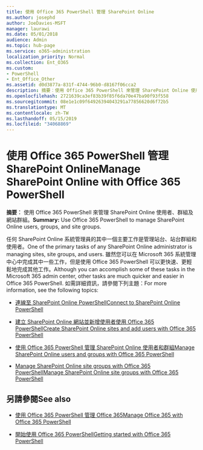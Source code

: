 ```yaml
---
title: 使用 Office 365 PowerShell 管理 SharePoint Online
ms.author: josephd
author: JoeDavies-MSFT
manager: laurawi
ms.date: 05/01/2018
audience: Admin
ms.topic: hub-page
ms.service: o365-administration
localization_priority: Normal
ms.collection: Ent_O365
ms.custom:
- PowerShell
- Ent_Office_Other
ms.assetid: d0d3877a-831f-4744-96b0-d8167f06cca2
description: 摘要︰使用 Office 365 PowerShell 來管理 SharePoint Online 使用者、群組及網站群組。
ms.openlocfilehash: 2721639ca3ef83b39f85f6da70e47ba90f93f558
ms.sourcegitcommit: 08e1e1c09f64926394043291a77856620d6f72b5
ms.translationtype: MT
ms.contentlocale: zh-TW
ms.lasthandoff: 05/15/2019
ms.locfileid: "34068869"
---
```

# <a name="manage-sharepoint-online-with-office-365-powershell"></a><span data-ttu-id="f9ded-103">使用 Office 365 PowerShell 管理 SharePoint Online</span><span class="sxs-lookup"><span data-stu-id="f9ded-103">Manage SharePoint Online with Office 365 PowerShell</span></span>

 <span data-ttu-id="f9ded-104">**摘要︰** 使用 Office 365 PowerShell 來管理 SharePoint Online 使用者、群組及網站群組。</span><span class="sxs-lookup"><span data-stu-id="f9ded-104">**Summary:** Use Office 365 PowerShell to manage SharePoint Online users, groups, and site groups.</span></span>
  
<span data-ttu-id="f9ded-105">任何 SharePoint Online 系統管理員的其中一個主要工作是管理站台、站台群組和使用者。</span><span class="sxs-lookup"><span data-stu-id="f9ded-105">One of the primary tasks of any SharePoint Online administrator is managing sites, site groups, and users.</span></span> <span data-ttu-id="f9ded-106">雖然您可以在 Microsoft 365 系統管理中心中完成其中一些工作，但是使用 Office 365 PowerShell 可以更快速、更輕鬆地完成其他工作。</span><span class="sxs-lookup"><span data-stu-id="f9ded-106">Although you can accomplish some of these tasks in the Microsoft 365 admin center, other tasks are much quicker and easier in Office 365 PowerShell.</span></span> <span data-ttu-id="f9ded-107">如需詳細資訊，請參閱下列主題：</span><span class="sxs-lookup"><span data-stu-id="f9ded-107">For more information, see the following topics:</span></span>

- [<span data-ttu-id="f9ded-108">連線至 SharePoint Online PowerShell</span><span class="sxs-lookup"><span data-stu-id="f9ded-108">Connect to SharePoint Online PowerShell</span></span>](https://docs.microsoft.com/en-us/powershell/sharepoint/sharepoint-online/connect-sharepoint-online?view=sharepoint-ps)
  
- [<span data-ttu-id="f9ded-109">建立 SharePoint Online 網站並新增使用者使用 Office 365 PowerShell</span><span class="sxs-lookup"><span data-stu-id="f9ded-109">Create SharePoint Online sites and add users with Office 365 PowerShell</span></span>](create-sharepoint-sites-and-add-users-with-powershell.md)
    
- [<span data-ttu-id="f9ded-110">使用 Office 365 PowerShell 管理 SharePoint Online 使用者和群組</span><span class="sxs-lookup"><span data-stu-id="f9ded-110">Manage SharePoint Online users and groups with Office 365 PowerShell</span></span>](manage-sharepoint-users-and-groups-with-powershell.md)
    
- [<span data-ttu-id="f9ded-111">Manage SharePoint Online site groups with Office 365 PowerShell</span><span class="sxs-lookup"><span data-stu-id="f9ded-111">Manage SharePoint Online site groups with Office 365 PowerShell</span></span>](manage-sharepoint-site-groups-with-powershell.md)
    
## <a name="see-also"></a><span data-ttu-id="f9ded-112">另請參閱</span><span class="sxs-lookup"><span data-stu-id="f9ded-112">See also</span></span>

- [<span data-ttu-id="f9ded-113">使用 Office 365 PowerShell 管理 Office 365</span><span class="sxs-lookup"><span data-stu-id="f9ded-113">Manage Office 365 with Office 365 PowerShell</span></span>](manage-office-365-with-office-365-powershell.md)

- [<span data-ttu-id="f9ded-114">開始使用 Office 365 PowerShell</span><span class="sxs-lookup"><span data-stu-id="f9ded-114">Getting started with Office 365 PowerShell</span></span>](getting-started-with-office-365-powershell.md)

